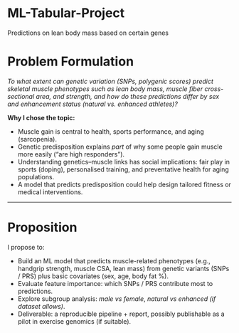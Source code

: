 # ML-Tabular-Project
Predictions on lean body mass based on certain genes

# Problem Formulation


*To what extent can genetic variation (SNPs, polygenic scores) predict skeletal muscle phenotypes such as lean body mass, muscle fiber cross-sectional area, and strength, and how do these predictions differ by sex and enhancement status (natural vs. enhanced athletes)?*

**Why I chose the topic:**

* Muscle gain is central to health, sports performance, and aging (sarcopenia).
* Genetic predisposition explains *part* of why some people gain muscle more easily (“are high responders”).
* Understanding genetics–muscle links has social implications: fair play in sports (doping), personalised training, and preventative health for aging populations.
* A model that predicts predisposition could help design tailored fitness or medical interventions.

---

#  Proposition

I propose to:

* Build an ML model that predicts muscle-related phenotypes (e.g., handgrip strength, muscle CSA, lean mass) from genetic variants (SNPs / PRS) plus basic covariates (sex, age, body fat %).
* Evaluate feature importance: which SNPs / PRS contribute most to predictions.
* Explore subgroup analysis: *male vs female*, *natural vs enhanced (if dataset allows)*.
* Deliverable: a reproducible pipeline + report, possibly publishable as a pilot in exercise genomics (if suitable).
